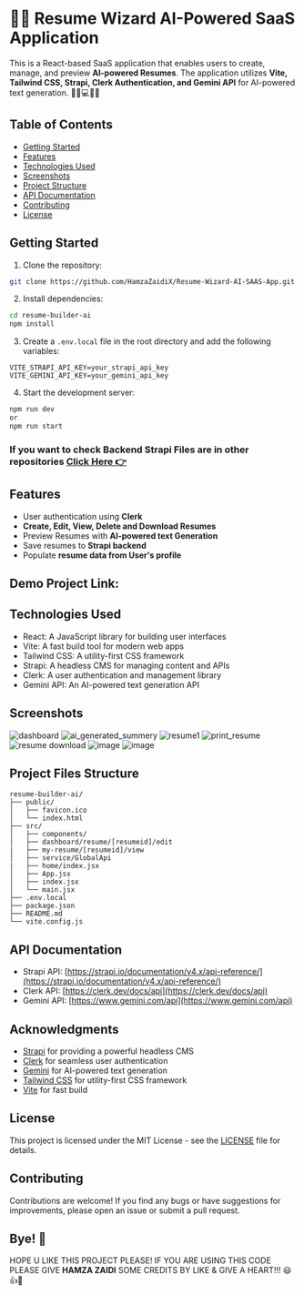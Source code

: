 # 🧙‍♂️ Resume Wizard AI-Powered SaaS Application

This is a React-based SaaS application that enables users to create, manage, and preview **AI-powered Resumes**. The application utilizes **Vite, Tailwind CSS, Strapi, Clerk Authentication, and Gemini API** for AI-powered text generation. 👩‍💻💻📃💼

## Table of Contents

- [Getting Started](#getting-started)
- [Features](#features)
- [Technologies Used](#technologies-used)
- [Screenshots](#screenshots)
- [Project Structure](#project-structure)
- [API Documentation](#api-documentation)
- [Contributing](#contributing)
- [License](#license)

## Getting Started

1. Clone the repository:
```bash
git clone https://github.com/HamzaZaidiX/Resume-Wizard-AI-SAAS-App.git
```

2. Install dependencies:
```bash
cd resume-builder-ai
npm install
```

3. Create a `.env.local` file in the root directory and add the following variables:
```
VITE_STRAPI_API_KEY=your_strapi_api_key
VITE_GEMINI_API_KEY=your_gemini_api_key
```

4. Start the development server:
```bash
npm run dev
or
npm run start
```

### If you want to check Backend Strapi Files are in other repositories [Click Here 👉](https://github.com/HamzaZaidiX/ai-resume-builder-strapi-admin/tree/main/my-strapi-project) 

## Features

- User authentication using **Clerk**
- **Create, Edit, View, Delete and Download Resumes**
- Preview Resumes with **AI-powered text Generation**
- Save resumes to **Strapi backend**
- Populate **resume data from User's profile**

## Demo Project Link:

## Technologies Used

- React: A JavaScript library for building user interfaces
- Vite: A fast build tool for modern web apps
- Tailwind CSS: A utility-first CSS framework
- Strapi: A headless CMS for managing content and APIs
- Clerk: A user authentication and management library
- Gemini API: An AI-powered text generation API

## Screenshots
![dashboard](https://github.com/user-attachments/assets/760c55e7-0612-44c4-9f10-6357944ed501)
![ai_generated_summery](https://github.com/user-attachments/assets/a4934433-81b2-45b0-864f-cf9bad95a451)
![resume1](https://github.com/user-attachments/assets/0b4070f7-9060-46bf-9842-d43dcf3d67be)
![print_resume](https://github.com/user-attachments/assets/c56fba37-661c-4745-94cc-91cfcf2476df)
![resume download](https://github.com/user-attachments/assets/8f5d8c7d-5599-4997-ab65-403d00d16fe3)
![image](https://github.com/user-attachments/assets/0a17031e-0e97-479c-8ffb-d2f8cc53ef10)
![image](https://github.com/user-attachments/assets/fc2072b1-3e0f-454f-8d34-0f93724cd851)


## Project Files Structure

```
resume-builder-ai/
├── public/
│   ├── favicon.ico
│   └── index.html
├── src/
│   ├── components/
│   ├── dashboard/resume/[resumeid]/edit
|   ├── my-resume/[resumeid]/view
│   ├── service/GlobalApi
|   ├── home/index.jsx
│   ├── App.jsx
│   ├── index.jsx
│   └── main.jsx
├── .env.local
├── package.json
├── README.md
└── vite.config.js
```

## API Documentation

- Strapi API: [https://strapi.io/documentation/v4.x/api-reference/](https://strapi.io/documentation/v4.x/api-reference/)
- Clerk API: [https://clerk.dev/docs/api](https://clerk.dev/docs/api)
- Gemini API: [https://www.gemini.com/api](https://www.gemini.com/api)

## Acknowledgments

- [Strapi](https://strapi.io/) for providing a powerful headless CMS
- [Clerk](https://clerk.dev/) for seamless user authentication
- [Gemini](https://www.gemini.com/) for AI-powered text generation
- [Tailwind CSS](https://tailwindcss.com/) for utility-first CSS framework
- [Vite](https://vitejs.dev/) for fast build

## License

This project is licensed under the MIT License - see the [LICENSE](LICENSE) file for details.

## Contributing

Contributions are welcome! If you find any bugs or have suggestions for improvements, please open an issue or submit a pull request.

## Bye! 👋
  HOPE U LIKE THIS PROJECT PLEASE! IF YOU ARE USING THIS CODE PLEASE GIVE **HAMZA ZAIDI** SOME CREDITS BY LIKE & GIVE A HEART!!! 😃👍💛
